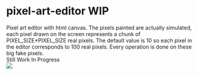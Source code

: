 # pixel-art-editor WIP
Pixel art editor with html canvas. The pixels painted are actually simulated, each pixel drawn on the screen represents a chunk of PIXEL_SIZE*PIXEL_SIZE real pixels.
The default value is 10 so each pixel in the editor corresponds to 100 real pixels. Every operation is done on these big fake pixels.<br/>
Still Work In Progress
<br/>
<img src ="https://i.ibb.co/nwSdqZq/hehe.png">
<br/>
